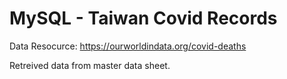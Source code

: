 # MySQL - Taiwan Covid Records
Data Resocurce: https://ourworldindata.org/covid-deaths

Retreived data from master data sheet.
